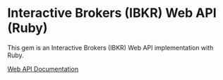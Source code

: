 # Interactive Brokers (IBKR) Web API (Ruby)

This gem is an Interactive Brokers (IBKR) Web API implementation with Ruby.

[Web API Documentation](https://www.interactivebrokers.com/campus/ibkr-api-page/web-api/)
